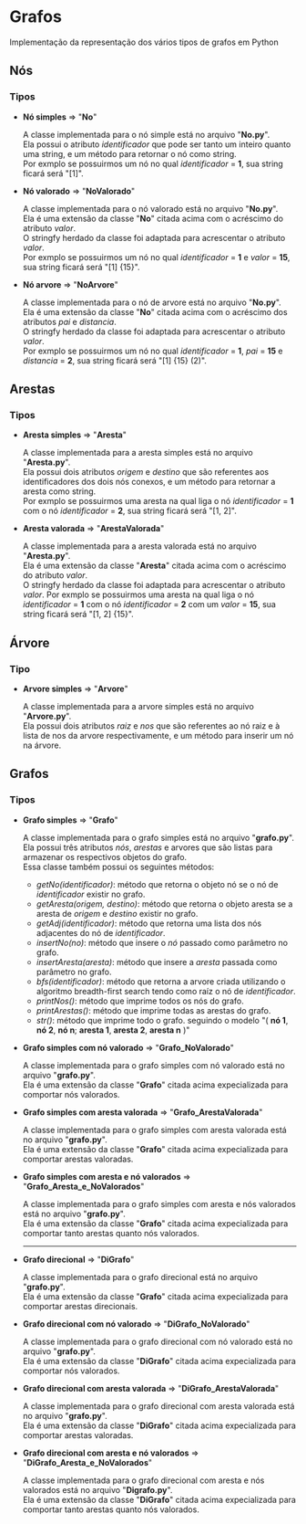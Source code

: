 <h1>Grafos</h1>
<p>Implementação da representação dos vários tipos de grafos em Python</p>
<h2>Nós</h2>
<h3>Tipos</h3>
<ul>
	<li>
		<label><b>Nó simples</b> => "<b>No</b>"</label>
		<p>
			A classe implementada para o nó simple está no arquivo "<b>No.py</b>". <br>
			Ela possui o atributo <i>identificador</i> que pode ser tanto um inteiro quanto uma string, e um método para retornar o nó como string. <br />
			Por exmplo se possuirmos um nó no qual <i>identificador</i> = <b>1</b>, sua string ficará será "[1]".
		</p>
		<p></p>
	</li>
	<li>
		<label><b>Nó valorado</b> => "<b>NoValorado</b>"</label>
		<p>
			A classe implementada para o nó valorado está no arquivo "<b>No.py</b>". <br>
			Ela é uma extensão da classe "<b>No</b>" citada acima com o acréscimo do atributo <i>valor</i>. <br>
			O stringfy herdado da classe foi adaptada para acrescentar o atributo <i>valor</i>. <br />
			Por exmplo se possuirmos um nó no qual <i>identificador</i> = <b>1</b> e <i>valor</i> = <b>15</b>, sua string ficará será "[1] {15}".
		</p>
	</li>
	<li>
		<label><b>Nó arvore</b> => "<b>NoArvore</b>"</label>
		<p>
			A classe implementada para o nó de arvore está no arquivo "<b>No.py</b>". <br>
			Ela é uma extensão da classe "<b>No</b>" citada acima com o acréscimo dos atributos <i>pai</i> e <i>distancia</i>. <br>
			O stringfy herdado da classe foi adaptada para acrescentar o atributo <i>valor</i>. <br />
			Por exmplo se possuirmos um nó no qual <i>identificador</i> = <b>1</b>, <i>pai</i> = <b>15</b> e <i>distancia</i> = <b>2</b>, sua string ficará será "[1] {15} (2)".
		</p>
	</li>
</ul>
<h2>Arestas</h2>
<h3>Tipos</h3>
<ul>
	<li>
		<label><b>Aresta simples</b> => "<b>Aresta</b>"</label>
		<p>
			A classe implementada para a aresta simples está no arquivo "<b>Aresta.py</b>". <br>
			Ela possui dois atributos <i>origem</i> e <i>destino</i> que são referentes aos identificadores dos dois nós conexos, e um método para retornar a aresta como string. <br />
			Por exmplo se possuirmos uma aresta na qual liga o nó <i>identificador</i> = <b>1</b> com o nó <i>identificador</i> = <b>2</b>, sua string ficará será "[1, 2]".
		</p>
		<p></p>
	</li>
	<li>
		<label><b>Aresta valorada</b> => "<b>ArestaValorada</b>"</label>
		<p>
			A classe implementada para a aresta valorada está no arquivo "<b>Aresta.py</b>". <br>
			Ela é uma extensão da classe "<b>Aresta</b>" citada acima com o acréscimo do atributo <i>valor</i>. <br> 
			O stringfy herdado da classe foi adaptada para acrescentar o atributo <i>valor</i>.
			Por exmplo se possuirmos uma aresta na qual liga o nó <i>identificador</i> = <b>1</b> com o nó <i>identificador</i> = <b>2</b> com um <i>valor</i> = <b>15</b>, sua string ficará será "[1, 2] {15}".
		</p>
	</li>
</ul>
<h2>Árvore</h2>
<h3>Tipo</h3>
<ul>
	<li>
		<label><b>Arvore simples</b> => "<b>Arvore</b>"</label>
		<p>
			A classe implementada para a arvore simples está no arquivo "<b>Arvore.py</b>". <br>
			Ela possui dois atributos <i>raiz</i> e <i>nos</i> que são referentes ao nó raiz e à lista de nos da arvore respectivamente, e um método para inserir um nó na árvore.
		</p>
		<p></p>
	</li>
</ul>
<h2>Grafos</h2>
<h3>Tipos</h3>
<ul>
	<li>
		<label><b>Grafo simples</b> => "<b>Grafo</b>"</label>
		<p>
			A classe implementada para o grafo simples está no arquivo "<b>grafo.py</b>". <br>
			Ela possui três atributos <i>nós</i>, <i>arestas</i> e arvores que são listas para armazenar os respectivos objetos do grafo. <br>
			Essa classe também possui os seguintes métodos:
			<ul>
				<li><i>getNo(identificador)</i>: método que retorna o objeto nó se o nó de <i>identificador</i> existir no grafo.</li>
				<li><i>getAresta(origem, destino)</i>: método que retorna o objeto aresta se a aresta de <i>origem</i> e <i>destino</i> existir no grafo.</li>
				<li><i>getAdj(identificador)</i>: método que retorna uma lista dos nós adjacentes do nó de <i>identificador</i>.</li>
				<li><i>insertNo(no)</i>: método que insere o <i>nó</i> passado como parâmetro no grafo.</li>
				<li><i>insertAresta(aresta)</i>: método que insere a <i>aresta</i> passada como parâmetro no grafo.</li>
				<li><i>bfs(identificador)</i>: método que retorna a arvore criada utilizando o algoritmo breadth-first search tendo como raíz o nó de <i>identificador</i>.</li>
				<li><i>printNos()</i>: método que imprime todos os nós do grafo.</li>
				<li><i>printArestas()</i>: método que imprime todas as arestas do grafo.</li>
				<li><i>str()</i>: método que imprime todo o grafo. seguindo o modelo "( <b>nó 1</b>, <b>nó 2</b>, <b>nó n</b>; <b>aresta 1</b>, <b>aresta 2</b>, <b>aresta n</b> )"</li>
			</ul>
		</p>
		<p></p>
	</li>
	<li>
		<label><b>Grafo simples com nó valorado</b> => "<b>Grafo_NoValorado</b>"</label>
		<p>
			A classe implementada para o grafo simples com nó valorado está no arquivo "<b>grafo.py</b>". <br>
			Ela é uma extensão da classe "<b>Grafo</b>" citada acima expecializada para comportar nós valorados.
		</p>
	</li>
	<li>
		<label><b>Grafo simples com aresta valorada</b> => "<b>Grafo_ArestaValorada</b>"</label>
		<p>
			A classe implementada para o grafo simples com aresta valorada está no arquivo "<b>grafo.py</b>". <br>
			Ela é uma extensão da classe "<b>Grafo</b>" citada acima expecializada para comportar arestas valoradas.
		</p>
	</li>
	<li>
		<label><b>Grafo simples com aresta e nó valorados</b> => "<b>Grafo_Aresta_e_NoValorados</b>"</label>
		<p>
			A classe implementada para o grafo simples com aresta e nós valorados está no arquivo "<b>grafo.py</b>". <br>
			Ela é uma extensão da classe "<b>Grafo</b>" citada acima expecializada para comportar tanto arestas quanto nós valorados.
		</p>
	</li>
	<hr>
	<li>
		<label><b>Grafo direcional</b> => "<b>DiGrafo</b>"</label>
		<p>
			A classe implementada para o grafo direcional está no arquivo "<b>grafo.py</b>". <br>
			Ela é uma extensão da classe "<b>Grafo</b>" citada acima expecializada para comportar arestas direcionais.
		</p>
	</li>
	<li>
		<label><b>Grafo direcional com nó valorado</b> => "<b>DiGrafo_NoValorado</b>"</label>
		<p>
			A classe implementada para o grafo direcional com nó valorado está no arquivo "<b>grafo.py</b>". <br>
			Ela é uma extensão da classe "<b>DiGrafo</b>" citada acima expecializada para comportar nós valorados.
		</p>
	</li>
	<li>
		<label><b>Grafo direcional com aresta valorada</b> => "<b>DiGrafo_ArestaValorada</b>"</label>
		<p>
			A classe implementada para o grafo direcional com aresta valorada está no arquivo "<b>grafo.py</b>". <br>
			Ela é uma extensão da classe "<b>DiGrafo</b>" citada acima expecializada para comportar arestas valoradas.
		</p>
	</li>
	<li>
		<label><b>Grafo direcional com aresta e nó valorados</b> => "<b>DiGrafo_Aresta_e_NoValorados</b>"</label>
		<p>
			A classe implementada para o grafo direcional com aresta e nós valorados está no arquivo "<b>Digrafo.py</b>". <br>
			Ela é uma extensão da classe "<b>DiGrafo</b>" citada acima expecializada para comportar tanto arestas quanto nós valorados.
		</p>
	</li>
</ul>